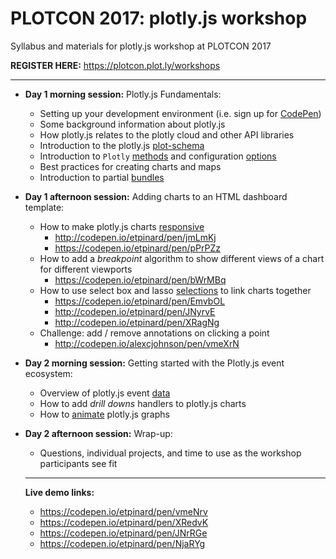 # PLOTCON 2017: plotly.js workshop
Syllabus and materials for plotly.js workshop at PLOTCON 2017

**REGISTER HERE:** https://plotcon.plot.ly/workshops

***

- **Day 1 morning session:** Plotly.js Fundamentals: 
  + Setting up your development environment (i.e. sign up for [CodePen](http://codepen.io/))
  + Some background information about plotly.js 
  + How plotly.js relates to the plotly cloud and other API libraries
  + Introduction to the plotly.js [plot-schema](https://plot.ly/javascript/reference/)
  + Introduction to `Plotly` [methods](https://plot.ly/javascript/plotlyjs-function-reference/) and configuration [options](https://plot.ly/javascript/configuration-options/)
  + Best practices for creating charts and maps
  + Introduction to partial [bundles](https://github.com/plotly/plotly.js/blob/master/dist/README.md)
  
- **Day 1 afternoon session:** Adding charts to an HTML dashboard template:
  + How to make plotly.js charts [responsive](https://plot.ly/javascript/responsive-fluid-layout/)
    - http://codepen.io/etpinard/pen/jmLmKj
    - https://codepen.io/etpinard/pen/pPrPZz
  + How to add a _breakpoint_ algorithm to show different views of a chart for different viewports
    - https://codepen.io/etpinard/pen/bWrMBq
  + How to use select box and lasso [selections](https://plot.ly/javascript/lasso-selection/) to link charts together
    - https://codepen.io/etpinard/pen/EmvbOL
    - http://codepen.io/etpinard/pen/JNyrvE
    - http://codepen.io/etpinard/pen/XRagNg
  + Challenge: add / remove annotations on clicking a point
    - http://codepen.io/alexcjohnson/pen/vmeXrN

- **Day 2 morning session:** Getting started with the Plotly.js event ecosystem:
  + Overview of plotly.js event [data](https://plot.ly/javascript/plotlyjs-events/#event-data)
  + How to add _drill downs_ handlers to plotly.js charts
  + How to [animate](https://plot.ly/javascript/animations/) plotly.js graphs
  
- **Day 2 afternoon session:** Wrap-up: 
  + Questions, individual projects, and time to use as the workshop participants see fit 
  
  ---------
  
  **Live demo links:**
  
  - https://codepen.io/etpinard/pen/vmeNrv
  - https://codepen.io/etpinard/pen/XRedvK
  - https://codepen.io/etpinard/pen/JNrRGe
  - https://codepen.io/etpinard/pen/NjaRYg
